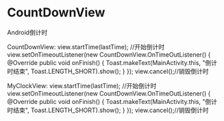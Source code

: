 # CountDownView
Android倒计时

CountDownView:
view.startTime(lastTime); //开始倒计时
view.setOnTimeoutListener(new CountDownView.OnTimeOutListener() {
     @Override
     public void onFinish() {
        Toast.makeText(MainActivity.this, "倒计时结束", Toast.LENGTH_SHORT).show();
     }
});
view.cancel();//销毁倒计时

MyClockView:
view.startTime(lastTime); //开始倒计时
view.setOnTimeoutListener(new CountDownView.OnTimeOutListener() {
     @Override
     public void onFinish() {
        Toast.makeText(MainActivity.this, "倒计时结束", Toast.LENGTH_SHORT).show();
     }
});
view.cancel();//销毁倒计时
